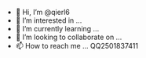 - 👋 Hi, I’m @qierl6
- 👀 I’m interested in ...
- 🌱 I’m currently learning ...
- 💞️ I’m looking to collaborate on ...
- 📫 How to reach me ...  QQ2501837411

<!---
qierl6/qierl6 is a ✨ special ✨ repository because its `README.md` (this file) appears on your GitHub profile.
You can click the Preview link to take a look at your changes.
--->
